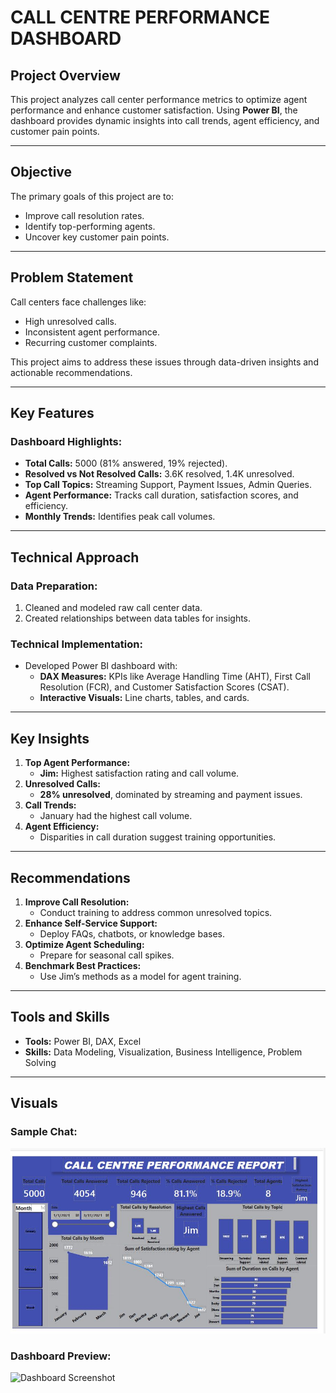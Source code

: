 # CALL CENTRE PERFORMANCE DASHBOARD

## Project Overview
This project analyzes call center performance metrics to optimize agent performance and enhance customer satisfaction. Using **Power BI**, the dashboard provides dynamic insights into call trends, agent efficiency, and customer pain points.

---

## Objective
The primary goals of this project are to:
- Improve call resolution rates.
- Identify top-performing agents.
- Uncover key customer pain points.

---

## Problem Statement
Call centers face challenges like:
- High unresolved calls.
- Inconsistent agent performance.
- Recurring customer complaints.

This project aims to address these issues through data-driven insights and actionable recommendations.

---

## Key Features
### **Dashboard Highlights:**
- **Total Calls:** 5000 (81% answered, 19% rejected).
- **Resolved vs Not Resolved Calls:** 3.6K resolved, 1.4K unresolved.
- **Top Call Topics:** Streaming Support, Payment Issues, Admin Queries.
- **Agent Performance:** Tracks call duration, satisfaction scores, and efficiency.
- **Monthly Trends:** Identifies peak call volumes.

---

## Technical Approach
### **Data Preparation:**
1. Cleaned and modeled raw call center data.
2. Created relationships between data tables for insights.

### **Technical Implementation:**
- Developed Power BI dashboard with:
  - **DAX Measures:** KPIs like Average Handling Time (AHT), First Call Resolution (FCR), and Customer Satisfaction Scores (CSAT).
  - **Interactive Visuals:** Line charts, tables, and cards.

---

## Key Insights
1. **Top Agent Performance:**  
   - **Jim:** Highest satisfaction rating and call volume.
2. **Unresolved Calls:**  
   - **28% unresolved**, dominated by streaming and payment issues.
3. **Call Trends:**  
   - January had the highest call volume.
4. **Agent Efficiency:**  
   - Disparities in call duration suggest training opportunities.

---

## Recommendations
1. **Improve Call Resolution:**  
   - Conduct training to address common unresolved topics.
2. **Enhance Self-Service Support:**  
   - Deploy FAQs, chatbots, or knowledge bases.
3. **Optimize Agent Scheduling:**  
   - Prepare for seasonal call spikes.
4. **Benchmark Best Practices:**  
   - Use Jim’s methods as a model for agent training.

---

## Tools and Skills
- **Tools:** Power BI, DAX, Excel
- **Skills:** Data Modeling, Visualization, Business Intelligence, Problem Solving

---

## Visuals
### **Sample Chat:**
![Sample Chart](https://github.com/Nkemjika-123/call-centre-performance-dashboard/blob/main/Dashboard.JPG)

### **Dashboard Preview:**
![Dashboard Screenshot](https://github.com/Nkemjika-123/call-centre-performance-dashboard/blob/main/Call%20Centre%20Report.pbix)




